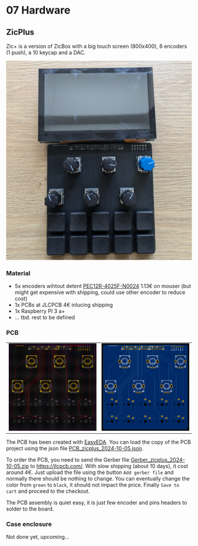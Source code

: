 # 07 Hardware

## ZicPlus

Zic+ is a version of ZicBox with a big touch screen (800x400), 6 encoders (1 push), a 10 keycap and a DAC.

<img src="https://raw.githubusercontent.com/apiel/zicBox/main/hardware/ZicPlus/zic+.png" />

### Material

- 5x encoders wihtout detent [PEC12R-4025F-N0024](https://eu.mouser.com/ProductDetail/Bourns/PEC12R-4025F-N0024?qs=Zq5ylnUbLm4HSBD7%2FFgU%2FA%3D%3D&countryCode=DE&currencyCode=EUR&_gl=1*1nd7s7x*_ga*Nzc0OTY5NDMwLjE2OTg1MDM2NzE.*_ga_15W4STQT4T*MTcwNTk0NTcwNi4xMi4wLjE3MDU5NDU3MDcuNTkuMC4w*_ga_1KQLCYKRX3*MTcwNTk0NTcwNi4yLjAuMTcwNTk0NTcwNy4wLjAuMA..) 1.13€ on mouser (but might get expensive with shipping, could use other encoder to reduce cost)
- 1x PCBs at JLCPCB 4€ inlucing shipping
- 1x Raspberry PI 3 a+
- ... tbd. rest to be defined

### PCB

<table>
    <tr>
        <td><img src="https://raw.githubusercontent.com/apiel/zicBox/main/hardware/ZicPlus/pcb1.png" /></td>
        <td><img src="https://raw.githubusercontent.com/apiel/zicBox/main/hardware/ZicPlus/pcb2.png" /></td>
    </tr>
</table>

The PCB has been created with [EasyEDA](https://easyeda.com/). You can load the copy of the PCB project using the json file [PCB_zicplus_2024-10-05.json](https://raw.githubusercontent.com/apiel/zicBox/main/hardware/ZicPlus/PCB_zicplus_2024-10-05.json).

To order the PCB, you need to send the Gerber file [Gerber_zicplus_2024-10-05.zip](https://github.com/apiel/zicBox/raw/main/hardware/ZicPlus/Gerber_zicplus_2024-10-05.zip) to https://jlcpcb.com/. With slow shipping (about 10 days), it cost around 4€. Just upload the file using the button `Add gerber file` and normally there should be nothing to change. You can eventually change the color from `green` to `black`, it should not impact the price. Finally `Save to cart` and proceed to the checkout.

The PCB assembly is quiet easy, it is just few encoder and pins headers to solder to the board.

### Case enclosure

Not done yet, upcoming...
